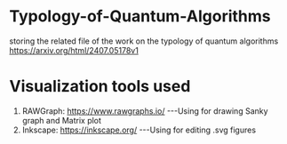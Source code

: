 # Typology-of-Quantum-Algorithms
storing the related file of the work on the typology of quantum algorithms
https://arxiv.org/html/2407.05178v1
# Visualization tools used
1. RAWGraph: https://www.rawgraphs.io/
   ---Using for drawing Sanky graph and Matrix plot
2. Inkscape: https://inkscape.org/
   ---Using for editing .svg figures
